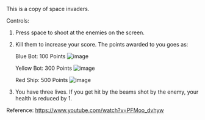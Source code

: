 This is a copy of space invaders.

Controls:
1. Press space to shoot at the enemies on the screen.
2. Kill them to increase your score. The points awarded to you goes as:
   
   Blue Bot: 100 Points
   ![image](https://github.com/user-attachments/assets/34b3c33b-45c8-4f0b-9564-9b58347efbe1)
   
   Yellow Bot: 300 Points
   ![image](https://github.com/user-attachments/assets/84d4f643-ca57-4211-a2e6-4131057c9096)
   
   Red Ship: 500 Points
   ![image](https://github.com/user-attachments/assets/a7719aa8-42bf-4197-9966-0fa0d9ab1b6b)
   
3. You have three lives. If you get hit by the beams shot by the enemy, your health is reduced by 1.

Reference: https://www.youtube.com/watch?v=PFMoo_dvhyw
